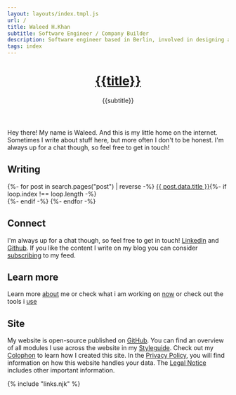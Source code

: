 ```yaml
---
layout: layouts/index.tmpl.js
url: /
title: Waleed H.Khan 
subtitle: Software Engineer / Company Builder
description: Software engineer based in Berlin, involved in designing and operations of large-scale e-commerce systems for more than a decade
tags: index
---
```


<header>

# [{{title}}](/)

{{subtitle}}

</header>

<section>
Hey there! My name is Waleed. And this is my little home on the internet.
Sometimes I write about stuff here, but more often I don't to be honest.
I'm always up for a chat though, so feel free to get in touch!
</section><section>

## Writing

<nav>{%- for post in search.pages("post") | reverse -%}
<a href="{{post.data.url}}">{{ post.data.title }}</a>{%- if loop.index !== loop.length -%}<br />{%- endif -%}
{%- endfor -%}</nav>

</section><section>

## Connect

I'm always up for a chat though, so feel free to get in touch! [LinkedIn](https://www.linkedin.com/in/{{author.x.social.linkedin}}) and [Github](https://github.com/{{author.x.social.github}}). If you like the content I write on my blog you can consider [subscribing](/subscribe/) to my feed. 

## Learn more
Learn more [about](/about/) me or check what i am working on [now](/now/) or check out the tools i [use](/uses/)

</section><section>

## Site

My website is open-source published on [GitHub](https://github.com/{{author.x.social.github}}/{{site.x.domain}}). You can find an overview of all modules I use across the website in my [Styleguide](/styleguide/). Check out my [Colophon](/colophon/) to learn how I created this site. In the [Privacy Policy](/privacy/), you will find information on how this website handles your data. The [Legal Notice](/legal/) includes other important information.

</section>

{% include "links.njk" %}
